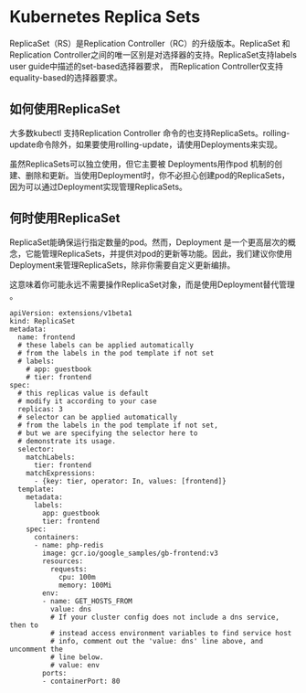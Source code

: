 # Kubernetes Replica Sets

ReplicaSet（RS）是Replication Controller（RC）的升级版本。ReplicaSet 和  Replication Controller之间的唯一区别是对选择器的支持。ReplicaSet支持labels user guide中描述的set-based选择器要求， 而Replication Controller仅支持equality-based的选择器要求。

## 如何使用ReplicaSet

大多数kubectl 支持Replication Controller 命令的也支持ReplicaSets。rolling-update命令除外，如果要使用rolling-update，请使用Deployments来实现。

虽然ReplicaSets可以独立使用，但它主要被 Deployments用作pod 机制的创建、删除和更新。当使用Deployment时，你不必担心创建pod的ReplicaSets，因为可以通过Deployment实现管理ReplicaSets。

## 何时使用ReplicaSet

ReplicaSet能确保运行指定数量的pod。然而，Deployment 是一个更高层次的概念，它能管理ReplicaSets，并提供对pod的更新等功能。因此，我们建议你使用Deployment来管理ReplicaSets，除非你需要自定义更新编排。

这意味着你可能永远不需要操作ReplicaSet对象，而是使用Deployment替代管理 。

```
apiVersion: extensions/v1beta1
kind: ReplicaSet
metadata:
  name: frontend
  # these labels can be applied automatically
  # from the labels in the pod template if not set
  # labels:
    # app: guestbook
    # tier: frontend
spec:
  # this replicas value is default
  # modify it according to your case
  replicas: 3
  # selector can be applied automatically
  # from the labels in the pod template if not set,
  # but we are specifying the selector here to
  # demonstrate its usage.
  selector:
    matchLabels:
      tier: frontend
    matchExpressions:
      - {key: tier, operator: In, values: [frontend]}
  template:
    metadata:
      labels:
        app: guestbook
        tier: frontend
    spec:
      containers:
      - name: php-redis
        image: gcr.io/google_samples/gb-frontend:v3
        resources:
          requests:
            cpu: 100m
            memory: 100Mi
        env:
        - name: GET_HOSTS_FROM
          value: dns
          # If your cluster config does not include a dns service, then to
          # instead access environment variables to find service host
          # info, comment out the 'value: dns' line above, and uncomment the
          # line below.
          # value: env
        ports:
        - containerPort: 80

```